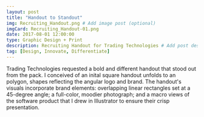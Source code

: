 ```yaml
---
layout: post
title: "Handout to Standout"
img: Recruiting_Handout.png # Add image post (optional)
imgCard: Recruiting_Handout-01.png
date: 2017-08-01 12:00:00 
type: Graphic Design + Print
description: Recruiting Handout for Trading Technologies # Add post description (optional)
tag: [Design, Innovate, Differentiate]
---
```


Trading Technologies requested a bold and different handout that stood out from the pack.  I conceived of an inital square handout unfolds to an polygon, shapes reflecting the angular logo and brand.  The handout's visuals incorporate brand elements: overlapping linear rectangles set at a 45-degree angle; a full-color, moodier photograph; and a macro views of the software product that I drew in Illustrator to ensure their crisp presentation.